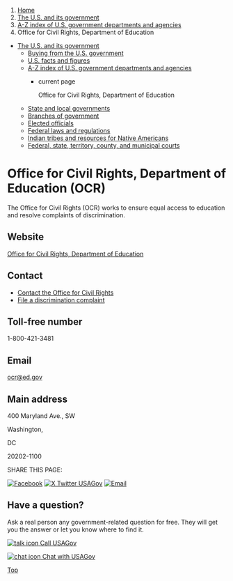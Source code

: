 1. [Home](/)
2. [The U.S. and its government](/about-the-us)
3. [A-Z index of U.S. government departments and agencies](/agency-index)
4. Office for Civil Rights, Department of Education

* [The U.S. and its government](/about-the-us)
  + [Buying from the U.S. government](/buy-from-government)
  + [U.S. facts and figures](/facts-figures)
  + [A-Z index of U.S. government departments and agencies](/agency-index)
    - current page

      Office for Civil Rights, Department of Education
  + [State and local governments](/state-local-governments)
  + [Branches of government](/branches-of-government)
  + [Elected officials](/elected-officials)
  + [Federal laws and regulations](/laws-and-regulations)
  + [Indian tribes and resources for Native Americans](/tribes)
  + [Federal, state, territory, county, and municipal courts](/courts)

Office for Civil Rights, Department of Education
(OCR)
======================================================

The Office for Civil Rights (OCR) works to ensure equal access to education and resolve complaints of discrimination.

Website
-------

[Office for Civil Rights, Department of Education](http://www.ed.gov/ocr)

Contact
-------

* [Contact the Office for Civil Rights](https://www2.ed.gov/about/contacts/gen/index.html?src=ft#civil)
* [File a discrimination complaint](https://www2.ed.gov/about/offices/list/ocr/docs/howto.html)

Toll-free number
----------------

1-800-421-3481

Email
-----

[ocr@ed.gov](mailto:ocr@ed.gov)

Main address
------------

400 Maryland Ave., SW
  

Washington,

DC

20202-1100

SHARE THIS PAGE:

[![Facebook](/themes/custom/usagov/images/social-media-icons/Facebook_Icon.svg)](https://www.facebook.com/sharer/sharer.php?u=https://www.usa.gov/agencies/office-for-civil-rights-department-of-education&v=3)
[![X Twitter USAGov](/themes/custom/usagov/images/social-media-icons/X_Twitter_Icon.svg?version=2)](https://twitter.com/intent/tweet?source=webclient&text=https://www.usa.gov/agencies/office-for-civil-rights-department-of-education)
[![Email](/themes/custom/usagov/images/social-media-icons/Email_Icon.svg?version=2)](mailto:?subject=https://www.usa.gov/agencies/office-for-civil-rights-department-of-education)

Have a question?
----------------

Ask a real person any government-related question for free. They will get you the answer or let you know where to find it.

[![talk icon](/themes/custom/usagov/images/ICONS_talk.png)
Call USAGov](/phone)

[![chat icon](/themes/custom/usagov/images/ICONS_chat.png)
Chat with USAGov](/chat)

[Top](#main-content)